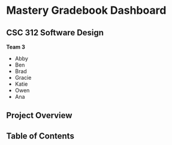 # Mastery Gradebook Dashboard
## CSC 312 Software Design
**Team 3**
* Abby 
* Ben
* Brad
* Gracie 
* Katie
* Owen 
* Ana

## Project Overview

## Table of Contents
